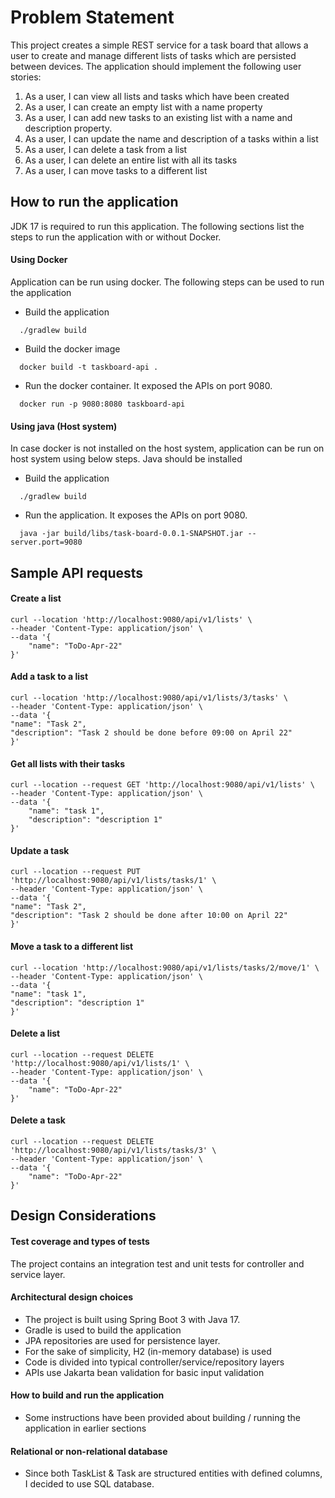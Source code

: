 # Problem Statement

This project creates a simple REST service for a task board that allows a user to create and manage
different lists of tasks which are persisted between devices. The application should
implement the following user stories:

1. As a user, I can view all lists and tasks which have been created
2. As a user, I can create an empty list with a name property
3. As a user, I can add new tasks to an existing list with a name and description property.
4. As a user, I can update the name and description of a tasks within a list
5. As a user, I can delete a task from a list
6. As a user, I can delete an entire list with all its tasks
7. As a user, I can move tasks to a different list

## How to run the application

JDK 17 is required to run this application. The following sections list the steps to run the application with or without Docker.

#### Using Docker
Application can be run using docker. The following steps can be used to run the application

- Build the application
```shell
  ./gradlew build
```

- Build the docker image
```shell
  docker build -t taskboard-api .
```  

- Run the docker container. It exposed the APIs on port 9080.
```shell
  docker run -p 9080:8080 taskboard-api
```

#### Using java (Host system)
In case docker is not installed on the host system, application can be run on host system using below steps. Java should be installed

- Build the application
```shell
  ./gradlew build
```
- Run the application. It exposes the APIs on port 9080.
```shell
  java -jar build/libs/task-board-0.0.1-SNAPSHOT.jar --server.port=9080
```

## Sample API requests

#### Create a list

```shell
curl --location 'http://localhost:9080/api/v1/lists' \
--header 'Content-Type: application/json' \
--data '{
    "name": "ToDo-Apr-22"
}'
```

#### Add a task to a list

```shell
curl --location 'http://localhost:9080/api/v1/lists/3/tasks' \
--header 'Content-Type: application/json' \
--data '{
"name": "Task 2",
"description": "Task 2 should be done before 09:00 on April 22"
}'
```

#### Get all lists with their tasks

```shell
curl --location --request GET 'http://localhost:9080/api/v1/lists' \
--header 'Content-Type: application/json' \
--data '{
    "name": "task 1",
    "description": "description 1"
}'
```

#### Update a task

```shell
curl --location --request PUT 'http://localhost:9080/api/v1/lists/tasks/1' \
--header 'Content-Type: application/json' \
--data '{
"name": "Task 2",
"description": "Task 2 should be done after 10:00 on April 22"
}'
```

#### Move a task to a different list

```shell
curl --location 'http://localhost:9080/api/v1/lists/tasks/2/move/1' \
--header 'Content-Type: application/json' \
--data '{
"name": "task 1",
"description": "description 1"
}'
```

#### Delete a list

```shell
curl --location --request DELETE 'http://localhost:9080/api/v1/lists/1' \
--header 'Content-Type: application/json' \
--data '{
    "name": "ToDo-Apr-22"
}'
```

#### Delete a task
```shell
curl --location --request DELETE 'http://localhost:9080/api/v1/lists/tasks/3' \
--header 'Content-Type: application/json' \
--data '{
    "name": "ToDo-Apr-22"
}'
```

## Design Considerations

#### Test coverage and types of tests

The project contains an integration test and unit tests for controller and service layer.

#### Architectural design choices

- The project is built using Spring Boot 3 with Java 17. 
- Gradle is used to build the application
- JPA repositories are used for persistence layer.
- For the sake of simplicity, H2 (in-memory database) is used
- Code is divided into typical controller/service/repository layers
- APIs use Jakarta bean validation for basic input validation

#### How to build and run the application

- Some instructions have been provided about building / running the application in earlier sections

#### Relational or non-relational database

- Since both TaskList & Task are structured entities with defined columns, I decided to use SQL database.